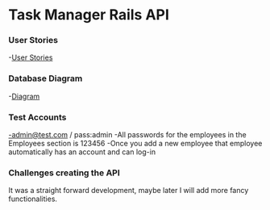 # Task Manager Rails API

### User Stories
-[User Stories](https://trello.com/b/gp8jv95c/tasks-today-peoples-task-manager)

### Database Diagram 

-[Diagram](https://i.imgur.com/PsOyIbf.jpg)


### Test Accounts

-admin@test.com / pass:admin
-All passwords for the employees in the Employees section is 123456
-Once you add a new employee that employee automatically has an account and can log-in

### Challenges creating the API

It was a straight forward development, maybe later I will add more fancy functionalities.
